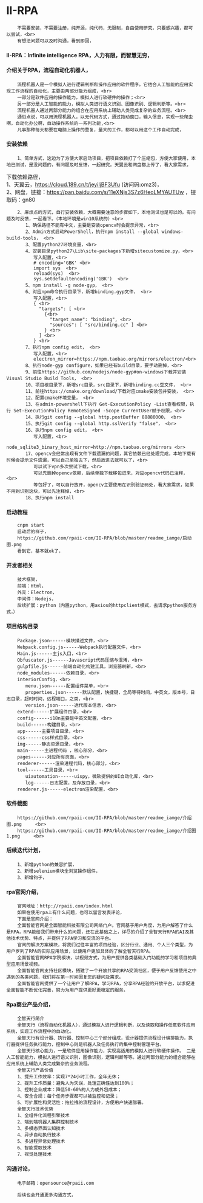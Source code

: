 # II-RPA
		不需要安装，不需要注册，纯开源，纯代码，无限制，自由使用研究，只要感兴趣，都可以尝试，<br>
		有想法问题可以及时沟通，看到即回，

#### II-RPA：Infinite intelligence RPA，人力有限，而智慧无穷，

#### 介绍关于RPA，流程自动化机器人，
		流程机器人是一个模拟人进行逻辑判断和操作应用的软件程序。它结合人工智能的应用实现工作流程的自动化，主要由两部分能力组成，<br>
		一部分是软件应用的操作能力，模拟人进行软硬件的操作；<br>
		另一部分是人工智能的能力，模拟人类进行语义识别、图像识别、逻辑判断等。<br>
		流程机器人通过两部分能力的组合在应用系统上辅助人类完成复杂的业务流程。<br>
		通俗点说，可以用流程机器人，以无代码方式，通过拖动窗口，输入信息，实现一些爬虫啊，自动化办公啊，自动操作系统的一系列功能,<br>
		凡事那种每天都要在电脑上操作的重复，量大的工作，都可以用这个工作自动完成，

#### 安装依赖

		1、简单方式，这边为了方便大家启动项目，把项目依赖打了个压缩包，方便大家使用，本地已测试，是没问题的，有问题及时反馈，一起研究。天翼云和网盘都上传了，看大家需求，
下载依赖路径，<br>
		   1、天翼云，https://cloud.189.cn/t/jeyiIjBF3Ufu (访问码:omz3)，<br>
		   2、网盘，链接：https://pan.baidu.com/s/11eXNjs3S7z6HeoLMYAUTUw ，提取码：gn80 <br>

		2、麻烦点的方式，自行安装依赖，大概需要注意的步骤如下，本地测试也是可以的。有问题及时反馈，一起看下。（本地环境是win10系统的）<br>
		   1、确保路径不能有中文，主要是安装opencv时会提示异常，<br>
		   2、Admin方式启动PowerShell，执行npm install --global windows-build-tools， <br>
		   3、配置python27环境变量，<br>
		   4、安装目录python27\Lib\site-packages下新增sitecustomize.py，<br>
		      写入配置，<br>
		      # encoding='GBK' <br>
		      import sys  <br>
		      reload(sys)  <br>
		      sys.setdefaultencoding('GBK')  <br>
		   5、npm install -g node-gyp， <br>
		   6、对应npm命令执行目录下，新增binding.gyp文件， <br>
		      写入配置，<br>
		      { <br>
		        "targets": [ <br>
		          {<br>
		            "target_name": "binding", <br>
		            "sources": [ "src/binding.cc" ] <br>
		          } <br>
		        ] <br>
		      } <br>
		   7、执行npm config edit， <br>
		      写入配置，<br>
		      electron_mirror=https://npm.taobao.org/mirrors/electron/<br>
		   8、执行node-gyp configure，如果已经有build目录，要手动删掉，<br>
		   9、前往https://github.com/nodejs/node-gyp#on-windows下载并安装 Visual Studio Build Tools， <br>
		   10、项目根目录下，新增src目录，src目录下，新增binding.cc空文件， <br>
		   11、前往https://cmake.org/download/下载对应cmake安装包并安装， <br>
		   12、配置cmake环境变量， <br>
		   13、在admin-powershell下执行 Get-ExecutionPolicy -List查看权限，执行 Set-ExecutionPolicy RemoteSigned -Scope CurrentUser赋予权限，<br>
		   14、执行git config --global http.postBuffer 88880000， <br>
		   15、执行git config --global http.sslVerify "false"， <br>
		   16、执行npm config edit， <br>
		      写入配置，<br>
		      node_sqlite3_binary_host_mirror=http://npm.taobao.org/mirrors <br>
		   17、opencv会经常出现有文件下载遗漏的问题，其它依赖已经处理完成，本地下载有时候会提示文件遗漏，可以自己单独去下，然后放进去就可以了，<br>
		      可以试下vpn多次尝试下载，<br>
		      可以先删掉opencv依赖，后续单独下载移包进来，对应opencv代码已注释，<br>
		      等包好了，可以自行放开，opencv主要使用在识别验证码处，看大家需求，如果不用到识别这块，可以先注释掉，<br>
		   18、执行npm install

#### 启动教程
		cnpm start
		启动后的样子，
		https://github.com/rpaii-com/II-RPA/blob/master/readme_iamge/启动图.png
		看到它，基本就ok了，

#### 开发者相关

		技术框架，
		前端：Html，
		外壳：Electron，
		中间件：Nodejs，
		后续扩展：python（内置python，用axios的httpclient模式，去请求python服务方式，）

#### 项目结构目录

		Package.json------模块描述文件，<br>
		Webpack.config.js------Webpack执行配置文件，<br>
		Main.js------主js入口，<br>
		Obfuscator.js------Javascript代码压缩与混淆，<br>
		gulpfile.js------前端自动化构建工具，浏览器刷新，<br>
		node_modules------依赖目录，<br>
		interiorConfig，<br>
		   menu.json------配置组件菜单，<br>
		   properties.json------默认配置，快捷键，全局等待时间，中英文，版本号，日志目录，超时时间，远程端口，之类，<br>
		   version.json------迭代版本信息，<br>
		extend------扩展组件目录，<br>
		config------i18n主要是中英文配置，<br>
		build------构建目录，<br>
		app------主要项目目录，<br>
		css------css样式目录，<br>
		img------静态资源目录，<br>
		main------主进程代码 ，核心部分，<br>
		pages------对应所有页面，<br>
		renderer------渲染进程代码，核心部分，<br>
		tool------工具目录，<br>
		   uiautomation------uispy，微软提供的UI自动化库，<br>
		   log------日志配置，及存放目录，<br>
		renderer.js------electron渲染配置，<br>

#### 软件截图

		https://github.com/rpaii-com/II-RPA/blob/master/readme_iamge/介绍图.png     <br>
		https://github.com/rpaii-com/II-RPA/blob/master/readme_iamge/介绍图1.png     <br>

#### 后续迭代计划，

		1、新增python的兼容扩展，
		2、新增selenium模块全浏览操作组件，
		3、新增钩子，

#### rpa官网介绍，

		官网地址：http://rpaii.com/index.html
		如果在使用rpa上有什么问题，也可以留言发表评论，
		下面是官网介绍：
		全面智能官网是全面智能科技有限公司网络门户。官网基于用户角度，为用户解答了什么是RPA，RPA能给我们带来什么的问题，还在此基础之上，详尽的介绍了全智天行RPA的AI及其他技术优势、特点，并提供了RPA学习和交流的平台。
		官网的解决方案模块，将我们过往丰富的项目经验，区分行业、通用、个人三个类型，为用户罗列了RPA的实际应用场景，以便用户更加具体的了解全智天行RPA。
		全面智能官网RPA学院模块，以视频方式，为用户提供各类基础入门功能的学习和项目的典型应用场景视频。
		全面智能官网支持社区模块，搭建了一个开放共享的RPA交流社区，便于用户反馈使用之中遇到的各类问题，我们将在第一时间回复您的疑问及需求。
		全面智能官网提供了一个让用户了解RPA，学习RPA，分享RPA经验的开放平台，以求促进全面智能不断优化完善，努力为用户提供更好更稳定的服务。

#### Rpa商业产品介绍，

		全智天行简介
		全智天行（流程自动化机器人），通过模拟人进行逻辑判断，以及读取和操作任意软件应用系统，实现工作流程中的自动化。
		全智天行有设计器、执行器、控制中心三个部分组成，设计器提供流程设计编排能力，执行器提供任务执行能力，控制中心则是机器人及任务执行的集中控制管理平台。
		全智天行核心能力，一是软件应用操作能力，实现高适用的模拟人进行软硬件操作。 二是人工智能能力，模拟人进行语义识别，图像识别，逻辑判断等等。通过两部分能力的组合能够在应用系统上辅助人类完成繁杂的业务流程。
		全智天行产品价值
		1、提升工作效率：实现7*24小时工作，全年无休；
		2、提升工作质量：避免人为失误，处理正确性达到100%；
		3、控制企业成本：降低50-60%的人力或外包成本；
		4、安全合规：每个任务步骤都可以被监控和记录；
		5、可扩展性和灵活性：拖拉拽的流程设计，方便用户快速部署。
		全智天行技术优势
		1、全组件化流程引擎技术
		2、端到端机器人集群控制技术
		3、多模态界面认知技术
		4、异步自动执行技术
		5、多进程异常处理技术
		6、智能提取技术
		7、视觉处理技术

#### 沟通讨论，
		电子邮箱：opensource@rpaii.com

		后续也会开通更多沟通方式，